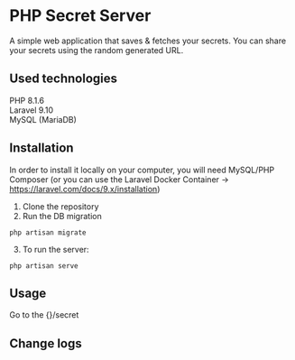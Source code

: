 # PHP Secret Server 

A simple web application that saves & fetches your secrets.
You can share your secrets using the random generated URL.

## Used technologies
PHP 8.1.6  
Laravel 9.10  
MySQL (MariaDB)


## Installation
In order to install it locally on your computer, you will need MySQL/PHP Composer (or you can use the Laravel Docker Container -> https://laravel.com/docs/9.x/installation)
1. Clone the repository  
2. Run the DB migration 
```
php artisan migrate
```  
3. To run the server:
```
php artisan serve
```

## Usage

Go to the {}/secret 

## Change logs
